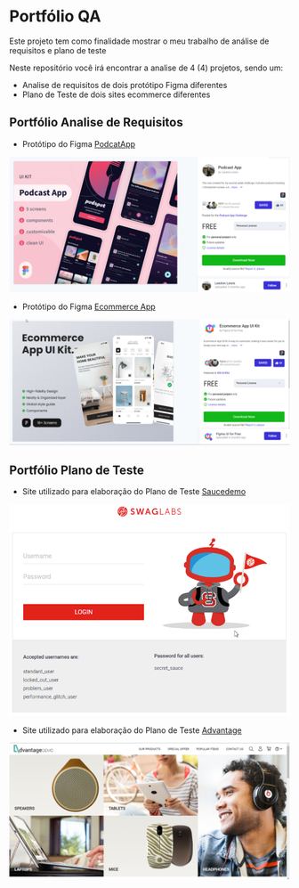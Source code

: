 # Portfólio QA

Este projeto tem como finalidade mostrar o meu trabalho de análise de requisitos e plano de teste

Neste repositório você irá encontrar a analise de 4 (4) projetos, sendo um:

- Analise de requisitos de dois protótipo Figma diferentes
- Plano de Teste de dois sites ecommerce diferentes

## Portfólio Analise de Requisitos

- Protótipo do Figma [PodcatApp](https://www.uplabs.com/posts/podcast-app-27e7dba2-b5d6-40f8-be0f-52d6710b9af7)

![Referencia Protótipo](./img/ref_podcast_figma.png)

- Protótipo do Figma [Ecommerce App](https://www.uplabs.com/posts/ecommerce-app-ui-kit-17b19d87-a38d-4ee9-bcea-91410ba3f1f7)

![Referencia Protótipo](./img/ref_ecommerce_figma.png)

## Portfólio Plano de Teste

- Site utilizado para elaboração do Plano de Teste [Saucedemo](https://www.saucedemo.com)

![Home Site Saucedemo](./img/saucedemo_swaglabs_site.png)

- Site utilizado para elaboração do Plano de Teste [Advantage](https://www.advantageonlineshopping.com/#/)

![Home Site Advantage](./img/ref_advantage_demo_site.png)
